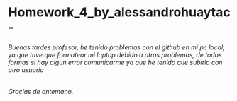 # Homework_4_by_alessandrohuaytac-

###### Buenas tardes profesor, he tenido problemas con el github en mi pc local, ya que tuve que formatear mi laptop debido a otros problemas, de todas formas si hay algun error comunicarme ya que he tenido que subirlo con otro usuario

###### Gracias de antemano.
